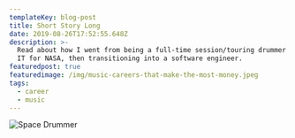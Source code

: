 ```yaml
---
templateKey: blog-post
title: Short Story Long
date: 2019-08-26T17:52:55.648Z
description: >-
  Read about how I went from being a full-time session/touring drummer to doing
  IT for NASA, then transitioning into a software engineer.
featuredpost: true
featuredimage: /img/music-careers-that-make-the-most-money.jpeg
tags:
  - career
  - music
---
```


![Space Drummer](/img/music-careers-that-make-the-most-money.jpeg)

